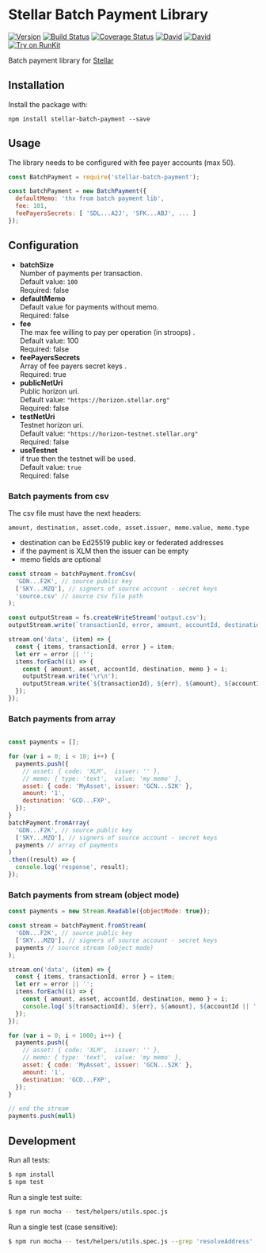 # Stellar Batch Payment Library
[![Version](https://img.shields.io/npm/v/stellar-batch-payment.svg)](https://www.npmjs.org/package/stellar-batch-payment)
[![Build Status](https://api.travis-ci.org/dolcalmi/stellar-batch-payment.svg?branch=master)](https://travis-ci.org/dolcalmi/stellar-batch-payment)
[![Coverage Status](https://coveralls.io/repos/github/dolcalmi/stellar-batch-payment/badge.svg?branch=master)](https://coveralls.io/github/dolcalmi/stellar-batch-payment?branch=master)
[![David](https://img.shields.io/david/dolcalmi/stellar-batch-payment.svg)](https://david-dm.org/dolcalmi/stellar-batch-payment)
[![David](https://img.shields.io/david/dev/dolcalmi/stellar-batch-payment.svg)](https://david-dm.org/dolcalmi/stellar-batch-payment?type=dev)
[![Try on RunKit](https://badge.runkitcdn.com/stellar-batch-payment.svg)](https://runkit.com/npm/stellar-batch-payment)

Batch payment library for [Stellar](https://www.stellar.org/)
## Installation

Install the package with:

    npm install stellar-batch-payment --save

## Usage

The library needs to be configured with fee payer accounts (max 50).

``` js
const BatchPayment = require('stellar-batch-payment');

const batchPayment = new BatchPayment({
  defaultMemo: 'thx from batch payment lib',
  fee: 101,
  feePayersSecrets: [ 'SDL...A2J', 'SFK...ABJ', ... ]
});
```

## Configuration

- **batchSize**\
Number of payments per transaction.\
Default value: `100`\
Required: false
- **defaultMemo**\
Default value for payments without memo.\
Required: false
- **fee**\
The max fee willing to pay per operation (in stroops) .\
Default value: 100\
Required: false
- **feePayersSecrets**\
Array of fee payers secret keys .\
Required: true
- **publicNetUri**\
Public horizon uri.\
Default value: `"https://horizon.stellar.org"`\
Required: false
- **testNetUri**\
Testnet horizon uri.\
Default value: `"https://horizon-testnet.stellar.org"`\
Required: false
- **useTestnet**\
if true then the testnet will be used.\
Default value: `true`\
Required: false

### Batch payments from csv

The csv file must have the next headers:

```
amount, destination, asset.code, asset.issuer, memo.value, memo.type
```
- destination can be Ed25519 public key or federated addresses
- if the payment is XLM then the issuer can be empty
- memo fields are optional

``` js
const stream = batchPayment.fromCsv(
  'GDN...F2K', // source public key
  ['SKY...MZQ'], // signers of source account - secret keys
  'source.csv' // source csv file path
);

const outputStream = fs.createWriteStream('output.csv');
outputStream.write(`transactionId, error, amount, accountId, destination, asset.code, asset.issuer, memo.value, memo.type`)

stream.on('data', (item) => {
  const { items, transactionId, error } = item;
  let err = error || '';
  items.forEach((i) => {
    const { amount, asset, accountId, destination, memo } = i;
    outputStream.write('\r\n');
    outputStream.write(`${transactionId}, ${err}, ${amount}, ${accountId || ''}, ${destination}, ${asset.code}, ${asset.issuer}, ${JSON.stringify(memo && (memo.value || memo || ''))}, ${memo && (memo.type || '')}`)
  });
});
```

### Batch payments from array

``` js

const payments = [];

for (var i = 0; i < 10; i++) {
  payments.push({
    // asset: { code: 'XLM',  issuer: '' },
    // memo: { type: 'text',  value: 'my memo' },
    asset: { code: 'MyAsset', issuer: 'GCN...S2K' },
    amount: '1',
    destination: 'GCD...FXP',
  });
}
batchPayment.fromArray(
  'GDN...F2K', // source public key
  ['SKY...MZQ'], // signers of source account - secret keys
  payments // array of payments
)
.then((result) => {
  console.log('response', result);
});
```
### Batch payments from stream (object mode)

``` js
const payments = new Stream.Readable({objectMode: true});

const stream = batchPayment.fromStream(
  'GDN...F2K', // source public key
  ['SKY...MZQ'], // signers of source account - secret keys
  payments // source stream (object mode)
);

stream.on('data', (item) => {
  const { items, transactionId, error } = item;
  let err = error || '';
  items.forEach((i) => {
    const { amount, asset, accountId, destination, memo } = i;
    console.log(`${transactionId}, ${err}, ${amount}, ${accountId || ''}, ${destination}, ${asset.code}, ${asset.issuer}, ${JSON.stringify(memo && (memo.value || memo || ''))}, ${memo && (memo.type || '')}`)
  });
});

for (var i = 0; i < 1000; i++) {
  payments.push({
    // asset: { code: 'XLM',  issuer: '' },
    // memo: { type: 'text',  value: 'my memo' },
    asset: { code: 'MyAsset', issuer: 'GCN...S2K' },
    amount: '1',
    destination: 'GCD...FXP',
  });
}

// end the stream
payments.push(null)
```

## Development

Run all tests:

```bash
$ npm install
$ npm test
```

Run a single test suite:

```bash
$ npm run mocha -- test/helpers/utils.spec.js
```

Run a single test (case sensitive):

```bash
$ npm run mocha -- test/helpers/utils.spec.js --grep 'resolveAddress'
```
